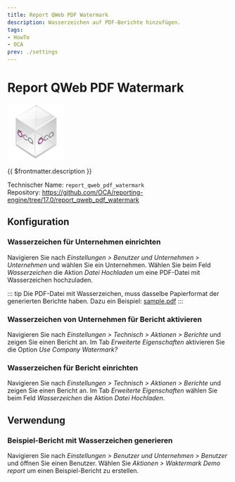 ```yaml
---
title: Report QWeb PDF Watermark
description: Wasserzeichen auf PDF-Berichte hinzufügen.
tags:
- HowTo
- OCA
prev: ./settings
---
```

# Report QWeb PDF Watermark
![icon_oca_app](attachments/icon_oca_app.png)

{{ $frontmatter.description }}

Technischer Name: `report_qweb_pdf_watermark`\
Repository: <https://github.com/OCA/reporting-engine/tree/17.0/report_qweb_pdf_watermark>

## Konfiguration

### Wasserzeichen für Unternehmen einrichten

Navigieren Sie nach *Einstellungen > Benutzer und Unternehmen > Unternehmen* und wählen Sie ein Unternehmen. Wählen Sie beim Feld *Wasserzeichen* die Aktion *Datei Hochladen* um eine PDF-Datei mit Wasserzeichen hochzuladen.

::: tip
Die PDF-Datei mit Wasserzeichen, muss dasselbe Papierformat der generierten Berichte haben. Dazu ein Beispiel: [sample.pdf](https://github.com/Mint-System/Odoo-Wiki/raw/master/assets/sample.pdf)[](attachments/sample.pdf)
:::

### Wasserzeichen von Unternehmen für Bericht aktivieren

Navigieren Sie nach *Einstellungen > Technisch > Aktionen > Berichte* und zeigen Sie einen Bericht an. Im Tab *Erweiterte Eigenschaften* aktivieren Sie die Option *Use Company Watermark?*

### Wasserzeichen für Bericht einrichten

Navigieren Sie nach *Einstellungen > Technisch > Aktionen > Berichte* und zeigen Sie einen Bericht an. Im Tab *Erweiterte Eigenschaften* wählen Sie beim Feld *Wasserzeichen* die Aktion *Datei Hochladen*.

## Verwendung

### Beispiel-Bericht mit Wasserzeichen generieren

Navigieren Sie nach *Einstellungen > Benutzer und Unternehmen > Benutzer* und öffnen Sie einen Benutzer. Wählen Sie *Aktionen > Waktermark Demo report* um einen Beispiel-Bericht zu erstellen.
